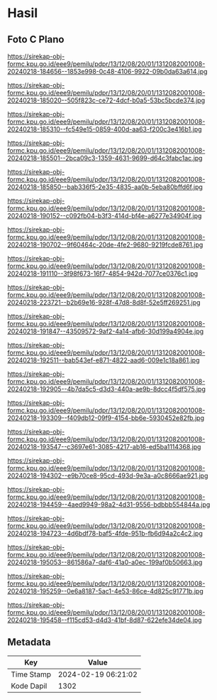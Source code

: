 # Hasil

## Foto C Plano

https://sirekap-obj-formc.kpu.go.id/eee9/pemilu/pdpr/13/12/08/20/01/1312082001008-20240218-184656--1853e998-0c48-4106-9922-09b0da63a614.jpg

https://sirekap-obj-formc.kpu.go.id/eee9/pemilu/pdpr/13/12/08/20/01/1312082001008-20240218-185020--505f823c-ce72-4dcf-b0a5-53bc5bcde374.jpg

https://sirekap-obj-formc.kpu.go.id/eee9/pemilu/pdpr/13/12/08/20/01/1312082001008-20240218-185310--fc549e15-0859-400d-aa63-f200c3e416b1.jpg

https://sirekap-obj-formc.kpu.go.id/eee9/pemilu/pdpr/13/12/08/20/01/1312082001008-20240218-185501--2bca09c3-1359-4631-9699-d64c3fabc1ac.jpg

https://sirekap-obj-formc.kpu.go.id/eee9/pemilu/pdpr/13/12/08/20/01/1312082001008-20240218-185850--bab336f5-2e35-4835-aa0b-5eba80bffd6f.jpg

https://sirekap-obj-formc.kpu.go.id/eee9/pemilu/pdpr/13/12/08/20/01/1312082001008-20240218-190152--c092fb04-b3f3-414d-bf4e-a6277e34904f.jpg

https://sirekap-obj-formc.kpu.go.id/eee9/pemilu/pdpr/13/12/08/20/01/1312082001008-20240218-190702--9f60464c-20de-4fe2-9680-9219fcde8761.jpg

https://sirekap-obj-formc.kpu.go.id/eee9/pemilu/pdpr/13/12/08/20/01/1312082001008-20240218-191110--3f98f673-16f7-4854-942d-7077ce0376c1.jpg

https://sirekap-obj-formc.kpu.go.id/eee9/pemilu/pdpr/13/12/08/20/01/1312082001008-20240218-223721--b2b69e16-928f-47d8-8d8f-52e5ff269251.jpg

https://sirekap-obj-formc.kpu.go.id/eee9/pemilu/pdpr/13/12/08/20/01/1312082001008-20240218-191847--43509572-9af2-4a14-afb6-30d199a4904e.jpg

https://sirekap-obj-formc.kpu.go.id/eee9/pemilu/pdpr/13/12/08/20/01/1312082001008-20240218-192511--bab543ef-e871-4822-aad6-009e1c18a861.jpg

https://sirekap-obj-formc.kpu.go.id/eee9/pemilu/pdpr/13/12/08/20/01/1312082001008-20240218-192905--4b7da5c5-d3d3-440a-ae9b-8dcc4f5df575.jpg

https://sirekap-obj-formc.kpu.go.id/eee9/pemilu/pdpr/13/12/08/20/01/1312082001008-20240218-193309--f409db12-09f9-4154-bb6e-5930452e82fb.jpg

https://sirekap-obj-formc.kpu.go.id/eee9/pemilu/pdpr/13/12/08/20/01/1312082001008-20240218-193547--c3697e61-3085-4217-ab16-ed5ba1114368.jpg

https://sirekap-obj-formc.kpu.go.id/eee9/pemilu/pdpr/13/12/08/20/01/1312082001008-20240218-194302--e9b70ce8-95cd-493d-9e3a-a0c8666ae921.jpg

https://sirekap-obj-formc.kpu.go.id/eee9/pemilu/pdpr/13/12/08/20/01/1312082001008-20240218-194459--4aed9949-98a2-4d31-9556-bdbbb554844a.jpg

https://sirekap-obj-formc.kpu.go.id/eee9/pemilu/pdpr/13/12/08/20/01/1312082001008-20240218-194723--4d6bdf78-baf5-4fde-951b-fb6d94a2c4c2.jpg

https://sirekap-obj-formc.kpu.go.id/eee9/pemilu/pdpr/13/12/08/20/01/1312082001008-20240218-195053--861586a7-daf6-41a0-a0ec-199af0b50663.jpg

https://sirekap-obj-formc.kpu.go.id/eee9/pemilu/pdpr/13/12/08/20/01/1312082001008-20240218-195259--0e6a8187-5ac1-4e53-86ce-4d825c91771b.jpg

https://sirekap-obj-formc.kpu.go.id/eee9/pemilu/pdpr/13/12/08/20/01/1312082001008-20240218-195458--f115cd53-d4d3-41bf-8d87-622efe34de04.jpg


## Metadata

| Key        | Value               |
| ---------- | ------------------- |
| Time Stamp | 2024-02-19 06:21:02 |
| Kode Dapil | 1302                |




